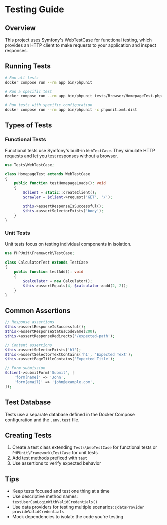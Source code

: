# Testing Guide

## Overview

This project uses Symfony's WebTestCase for functional testing, which provides an HTTP client to make requests to your application and inspect responses.

## Running Tests

```bash
# Run all tests
docker compose run --rm app bin/phpunit

# Run a specific test
docker compose run --rm app bin/phpunit tests/Browser/HomepageTest.php

# Run tests with specific configuration
docker compose run --rm app bin/phpunit -c phpunit.xml.dist
```

## Types of Tests

### Functional Tests

Functional tests use Symfony's built-in `WebTestCase`. They simulate HTTP requests and let you test responses without a browser.

```php
use Tests\WebTestCase;

class HomepageTest extends WebTestCase
{
    public function testHomepageLoads(): void
    {
        $client = static::createClient();
        $crawler = $client->request('GET', '/');

        $this->assertResponseIsSuccessful();
        $this->assertSelectorExists('body');
    }
}
```

### Unit Tests

Unit tests focus on testing individual components in isolation.

```php
use PHPUnit\Framework\TestCase;

class CalculatorTest extends TestCase
{
    public function testAdd(): void
    {
        $calculator = new Calculator();
        $this->assertEquals(4, $calculator->add(2, 2));
    }
}
```

## Common Assertions

```php
// Response assertions
$this->assertResponseIsSuccessful();
$this->assertResponseStatusCodeSame(200);
$this->assertResponseRedirects('/expected-path');

// Content assertions
$this->assertSelectorExists('h1');
$this->assertSelectorTextContains('h1', 'Expected Text');
$this->assertPageTitleContains('Expected Title');

// Form submission
$client->submitForm('Submit', [
    'form[name]' => 'John',
    'form[email]' => 'john@example.com',
]);
```

## Test Database

Tests use a separate database defined in the Docker Compose configuration and the `.env.test` file.

## Creating Tests

1. Create a test class extending `Tests\WebTestCase` for functional tests or `PHPUnit\Framework\TestCase` for unit tests
2. Add test methods prefixed with `test`
3. Use assertions to verify expected behavior

## Tips

- Keep tests focused and test one thing at a time
- Use descriptive method names: `testUserCanLoginWithValidCredentials()`
- Use data providers for testing multiple scenarios: `@dataProvider provideValidCredentials`
- Mock dependencies to isolate the code you're testing
